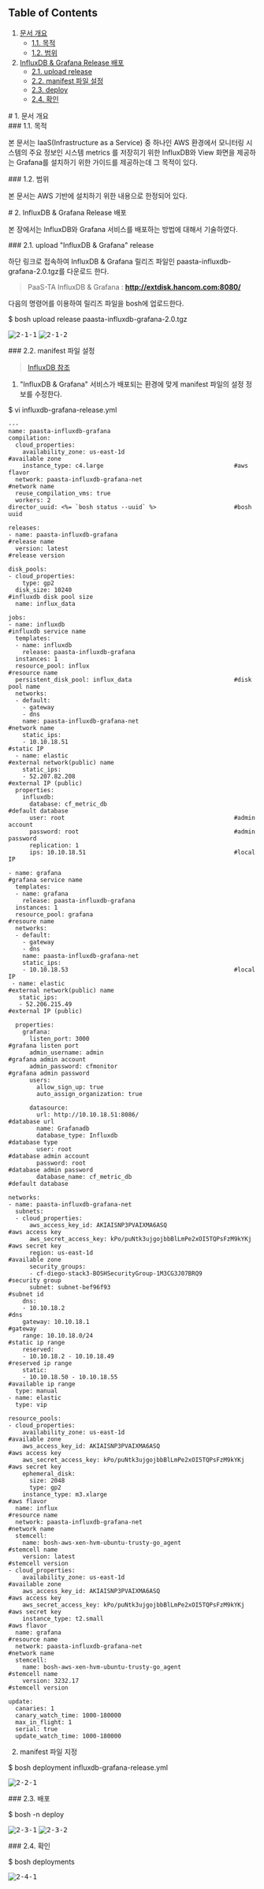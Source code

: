 ## Table of Contents
1. [문서 개요](#1)
     * [1.1. 목적](#2)
     * [1.2. 범위](#3)
2. [InfluxDB & Grafana Release 배포](#4)
     * [2.1.  upload release](#5)
     * [2.2.  manifest 파일 설정](#6)
     * [2.3.  deploy](#7)
     * [2.4.  확인](#8)

<div id='1'></div>
# 1. 문서 개요

<div id='2'></div>
### 1.1. 목적
      
본 문서는 IaaS(Infrastructure as a Service) 중 하나인 AWS 환경에서 모니터링 시스템의 주요 정보인 시스템 metrics 를 저장히기 위한 InfluxDB와 View 화면을 제공하는 Grafana를 설치하기 위한 가이드를 제공하는데 그 목적이 있다.

<div id='3'></div>
### 1.2. 범위
      
본 문서는 AWS 기반에 설치하기 위한 내용으로 한정되어 있다.

<div id='4'></div>
# 2.  InfluxDB & Grafana Release 배포

본 장에서는 InfluxDB와 Grafana 서비스를 배포하는 방법에 대해서 기술하였다.

<div id='5'></div>
### 2.1.  upload "InfluxDB & Grafana" release

하단 링크로 접속하여 InfluxDB & Grafana 릴리즈 파일인 paasta-influxdb-grafana-2.0.tgz를 다운로드 한다. 

>PaaS-TA InfluxDB & Grafana : **<http://extdisk.hancom.com:8080/>**

다음의 명령어를 이용하여 릴리즈 파일을 bosh에 업로드한다.

$ bosh upload release paasta-influxdb-grafana-2.0.tgz

<kbd>![2-1-1]</kbd>
<kbd>![2-1-2]</kbd>

<div id='6'></div>
### 2.2.  manifest 파일 설정

> <a href="https://github.com/OpenPaaSRnD/Documents-PaaSTA-2.0/blob/master/Use-Guide/PaaS-TA%20%EB%AA%A8%EB%8B%88%ED%84%B0%EB%A7%81%20DB%20%EB%B0%8F%20Metrics%20%EA%B0%80%EC%9D%B4%EB%93%9C.md">InfluxDB 참조</a>

1. "InfluxDB & Grafana" 서비스가 배포되는 환경에 맞게 manifest 파일의 설정 정보를 수정한다.

$ vi influxdb-grafana-release.yml

```
---
name: paasta-influxdb-grafana
compilation:
  cloud_properties:
    availability_zone: us-east-1d								#available zone
    instance_type: c4.large 									#aws flavor
  network: paasta-influxdb-grafana-net                          #network name
  reuse_compilation_vms: true
  workers: 2
director_uuid: <%= `bosh status --uuid` %>						#bosh uuid

releases:
- name: paasta-influxdb-grafana									#release name
  version: latest  												#release version

disk_pools:
- cloud_properties:
    type: gp2
  disk_size: 10240 												#influxdb disk pool size
  name: influx_data

jobs:
- name: influxdb												#influxdb service name
  templates:
  - name: influxdb																		
    release: paasta-influxdb-grafana
  instances: 1
  resource_pool: influx											#resource name
  persistent_disk_pool: influx_data								#disk pool name
  networks:
  - default:
    - gateway
    - dns
    name: paasta-influxdb-grafana-net							#network name
    static_ips:
    - 10.10.18.51												#static IP
  - name: elastic												#external network(public) name
    static_ips:
    - 52.207.82.208 											#external IP (public)
  properties:
    influxdb:
      database: cf_metric_db									#default database
      user: root												#admin account
      password: root											#admin password
      replication: 1      														
      ips: 10.10.18.51											#local IP
      
- name: grafana													#grafana service name
  templates:
  - name: grafana
    release: paasta-influxdb-grafana
  instances: 1
  resource_pool: grafana										#resoure name		
  networks:
  - default:
    - gateway
    - dns
    name: paasta-influxdb-grafana-net													
    static_ips:																				
    - 10.10.18.53												#local IP			
 - name: elastic												#external network(public) name
   static_ips:	
   - 52.206.215.49												#external IP (public) 

  properties:
    grafana:
      listen_port: 3000											#grafana listen port
      admin_username: admin										#grafana admin account
      admin_password: cfmonitor									#grafana admin password
      users: 
        allow_sign_up: true
        auto_assign_organization: true
        
      datasource:
        url: http://10.10.18.51:8086/							#database url
        name: Grafanadb							
        database_type: Influxdb									#database type	
        user: root												#database admin account
        password: root											#database admin password
        database_name: cf_metric_db								#default database
        
networks:
- name: paasta-influxdb-grafana-net
  subnets:
  - cloud_properties:
      aws_access_key_id: AKIAISNP3PVAIXMA6ASQ							#aws access key
      aws_secret_access_key: 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	#aws secret key
      region: us-east-1d												#available zone
      security_groups:	
      - cf-diego-stack3-BOSHSecurityGroup-1M3CG3J07BRQ9					#security group
      subnet: subnet-bef96f93											#subnet id
    dns:
    - 10.10.18.2														#dns
    gateway: 10.10.18.1													#gateway
    range: 10.10.18.0/24												#static ip range
    reserved:
    - 10.10.18.2 - 10.10.18.49											#reserved ip range
    static:
    - 10.10.18.50 - 10.10.18.55											#available ip range
  type: manual
- name: elastic
  type: vip 
  
resource_pools:
- cloud_properties:
    availability_zone: us-east-1d										#available zone
    aws_access_key_id: AKIAISNP3PVAIXMA6ASQ								#aws access key
    aws_secret_access_key: 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		#aws secret key
    ephemeral_disk:
      size: 2048 
      type: gp2
    instance_type: m3.xlarge											#aws flavor
  name: influx															#resource name
  network: paasta-influxdb-grafana-net									#network name
  stemcell:
    name: bosh-aws-xen-hvm-ubuntu-trusty-go_agent						#stemcell name
    version: latest														#stemcell version
- cloud_properties:
    availability_zone: us-east-1d										#available zone
    aws_access_key_id: AKIAISNP3PVAIXMA6ASQ								#aws access key
    aws_secret_access_key: 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		#aws secret key
    instance_type: t2.small												#aws flavor
  name: grafana															#resource name
  network: paasta-influxdb-grafana-net									#network name
  stemcell:
    name: bosh-aws-xen-hvm-ubuntu-trusty-go_agent						#stemcell name
    version: 3232.17													#stemcell version

update:
  canaries: 1
  canary_watch_time: 1000-180000
  max_in_flight: 1
  serial: true
  update_watch_time: 1000-180000
```

2. manifest 파일 지정

$ bosh deployment influxdb-grafana-release.yml

<kbd>![2-2-1]</kbd>

<div id='7'></div>
### 2.3.  배포

$ bosh -n deploy 

<kbd>![2-3-1]</kbd>
<kbd>![2-3-2]</kbd>

<div id='8'></div>
### 2.4.  확인

$ bosh deployments 

<kbd>![2-4-1]</kbd>


[2-1-1]:images/influxdb-grafana/2-1-1.png
[2-1-2]:images/influxdb-grafana/2-1-2.png
[2-2-1]:images/influxdb-grafana/2-2-1.png
[2-3-1]:images/influxdb-grafana/2-3-1.png
[2-3-2]:images/influxdb-grafana/2-3-2.png
[2-4-1]:images/influxdb-grafana/2-4-1.png
